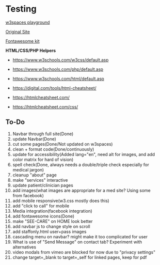 
# **Testing**

[w3spaces playground](https://testing1472.w3spaces.com/)

[Original Site](https://SEE-CARE.com/)

[Fontawesome kit](https://fontawesome.com/kits/dcf5d0b3c5/use/)


**HTML/CSS/PHP Helpers**

- https://www.w3schools.com/w3css/default.asp

- https://www.w3schools.com/php/default.asp

- https://www.w3schools.com/html/default.asp

- https://digital.com/tools/html-cheatsheet/

- https://htmlcheatsheet.com/

- https://htmlcheatsheet.com/css/

## To-Do

1. Navbar through full site(Done)
2. update Navbar(Done)
3. cut some  pages(Done/Not updated on w3spaces)
4. clean + format code(Done/continuously)
5. update for accessibility(Added lang="en", need alt for images, and add color matrix for hard of vision)
6. spell check(Done, always needs a double/triple check especially for medical jargon)
7. cleanup "about" page
8. make "services" interactive
9. update patient/clinician pages
10. add images(what images are appropriate for a med site? Using some from facebook)
11. add mobile responsive(w3.css mostly does this)
12. add "click to call" for mobile
13. Media integration(facebook integration)
14. add fontawesome icons(Done)
15. make "SEE-CARE" on HOME look better
16. add navbar js to change style on scroll
17. add staffonly.html user+pass images
18. cascading menu on navbar? might make it too complicated for user
19. What is use of "Send Message" on contact tab? Experiment with alternatives
20. video modals from vimeo are blocked for now due to "privacy settings"
21. change target=_blank to target=_self for linked pages, keep for pdf

